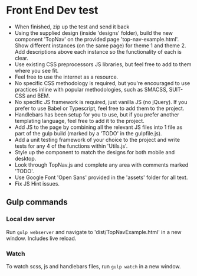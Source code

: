 # Front End Dev test

- When finished, zip up the test and send it back
- Using the supplied design (inside 'designs' folder), build the new component 'TopNav' on the provided page 'top-nav-example.html'. Show different instances (on the same page) for theme 1 and theme 2. Add descriptions above each instance so the functionality of each is clear.
- Use existing CSS preprocessors JS libraries, but feel free to add to them where you see fit.
- Feel free to use the internet as a resource.
- No specific CSS methodology is required, but you're encouraged to use practices inline with popular methodologies, such as SMACSS, SUIT-CSS and BEM.
- No specific JS framework is required, just vanilla JS (no jQuery). If you prefer to use Babel or Typescript, feel free to add them to the project.
- Handlebars has been setup for you to use, but if you prefer another templating language, feel free to add it to the project.
- Add JS to the page by combining all the relevant JS files into 1 file as part of the gulp build (marked by a 'TODO' in the gulpfile.js).
- Add a unit testing framework of your choice to the project and write tests for any 4 of the functions within 'Utils.js'.
- Style up the component to match the designs for both mobile and desktop.
- Look through TopNav.js and complete any area with comments marked 'TODO'.
- Use Google Font 'Open Sans' provided in the 'assets' folder for all text. 
- Fix JS Hint issues.


## Gulp commands

### Local dev server
Run `gulp webserver` and navigate to 'dist/TopNavExample.html' in a new window. Includes live reload.

### Watch
To watch scss, js and handlebars files, run `gulp watch` in a new window.